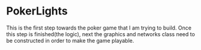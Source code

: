 # PokerLights
This is the first step towards the poker game that I am trying to build. Once this step is finished(the logic), next the graphics and networks class need to be constructed in order to make the game playable. 
